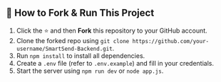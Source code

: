 ## 🚀 How to Fork & Run This Project

1. Click the ⭐ and then **Fork** this repository to your GitHub account.
2. Clone the forked repo using `git clone https://github.com/your-username/SmartSend-Backend.git`.
3. Run `npm install` to install all dependencies.
4. Create a `.env` file (refer to `.env.example`) and fill in your credentials.
5. Start the server using `npm run dev` or `node app.js`.
